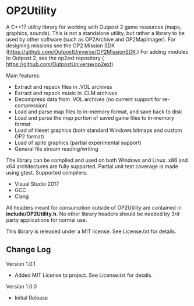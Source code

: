 # OP2Utility

A C++17 utility library for working with Outpost 2 game resources (maps, graphics, sounds). This is not a standalone utility, but rather a library to be used by other software (such as OP2Archive and OP2MapImager). For designing missions see the OP2 Mission SDK (https://github.com/OutpostUniverse/OP2MissionSDK.) For adding modules to Outpost 2, see the op2ext repository ( https://github.com/OutpostUniverse/op2ext).

Main features:
 - Extract and repack files in .VOL archives
 - Extract and repack music in .CLM archives
 - Decompress data from .VOL archives (no current support for re-compression)
 - Load and parse map files to in-memory format, and save back to disk
 - Load and parse the map portion of saved game files to in-memory format
 - Load of tileset graphics (both standard Windows bitmaps and custom OP2 format)
 - Load of spite graphics (partial experimental support)
 - General file stream reading/writing

The library can be compiled and used on both Windows and Linux. x86 and x64 architectures are fully supported. Partial unit test coverage is made using gtest. Supported compilers:
 - Visual Studio 2017
 - GCC
 - Clang

All headers meant for consumption outside of OP2Utility are contained in **include/OP2Utility.h**. No other library headers should be needed by 3rd party applications for normal use.

This library is released under a MIT license. See License.txt for details.

## Change Log

Version 1.0.1

* Added MIT License to project. See License.txt for details.

Version 1.0.0

* Initial Release

